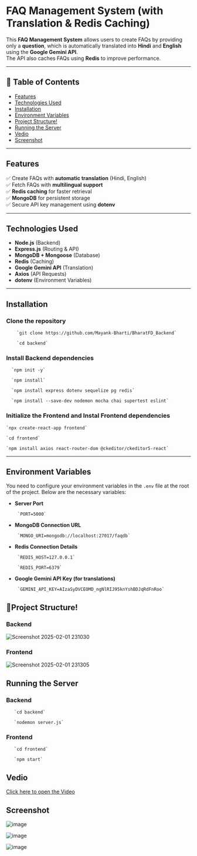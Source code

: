 # FAQ Management System (with Translation & Redis Caching)

This **FAQ Management System** allows users to create FAQs by providing only a **question**, which is automatically translated into **Hindi** and **English** using the **Google Gemini API**.  
The API also caches FAQs using **Redis** to improve performance.

---

## 📖 Table of Contents
- [Features](#features)
- [Technologies Used](#technologies-used)
- [Installation](#installation)
- [Environment Variables](#environment-variables)
- [Project Structure!](#project-structure)
- [Running the Server](#running-the-server)
- [Vedio](#Vedio)
- [Screenshot](#Screenshot)

---

## Features
✅ Create FAQs with **automatic translation** (Hindi, English)  
✅ Fetch FAQs with **multilingual support**  
✅ **Redis caching** for faster retrieval  
✅ **MongoDB** for persistent storage  
✅ Secure API key management using **dotenv**  

---

## Technologies Used
- **Node.js** (Backend)
- **Express.js** (Routing & API)
- **MongoDB + Mongoose** (Database)
- **Redis** (Caching)
- **Google Gemini API** (Translation)
- **Axios** (API Requests)
- **dotenv** (Environment Variables)

---

## Installation

###  Clone the repository

        `git clone https://github.com/Mayank-Bharti/BharatFD_Backend`
        
        `cd backend`

### Install Backend dependencies

      `npm init -y`

      `npm install`
      
      `npm install express dotenv sequelize pg redis`
      
      `npm install --save-dev nodemon mocha chai supertest eslint`


###  Initialize the Frontend and Instal Frontend dependencies

    `npx create-react-app frontend`

    `cd frontend`
    
    `npm install axios react-router-dom @ckeditor/ckeditor5-react`

---

## Environment Variables

You need to configure your environment variables in the `.env` file at the root of the project. Below are the necessary variables:

- **Server Port**  

       `PORT=5000`

- **MongoDB Connection URL**  

       `MONGO_URI=mongodb://localhost:27017/faqdb`

- **Redis Connection Details**  

       `REDIS_HOST=127.0.0.1`  

       `REDIS_PORT=6379`

- **Google Gemini API Key (for translations)**  

       `GEMINI_API_KEY=AIzaSyDVCEOMD_ngNlRIJ95knYshBDJqRdFnRoo`


##  📂Project Structure!

   ### Backend
         
![Screenshot 2025-02-01 231030](https://github.com/user-attachments/assets/ade62730-3f56-45a3-88ce-c0c6d7fcbdb1)

   ### Frontend 

 ![Screenshot 2025-02-01 231305](https://github.com/user-attachments/assets/b4366546-eba8-47c2-a668-41f04905ab6f)


## Running the Server

### Backend

       `cd backend`
       
       `nodemon server.js`

### Frontend

       `cd frontend`
       
       `npm start`

## Vedio

[Click here to open the Video](https://drive.google.com/file/d/1btP_Pp3iHDMuzsAD7K4LrhqFFC0mlp8X/view?usp=drive_link)

## Screenshot

![image](https://github.com/user-attachments/assets/b48e900b-1815-401d-8a64-b25762b9d051)

![image](https://github.com/user-attachments/assets/2bc47ae9-389c-4f38-95eb-8dc79b06f211)

![image](https://github.com/user-attachments/assets/748693ba-9f93-4b65-97d3-ac896ffc283d)





